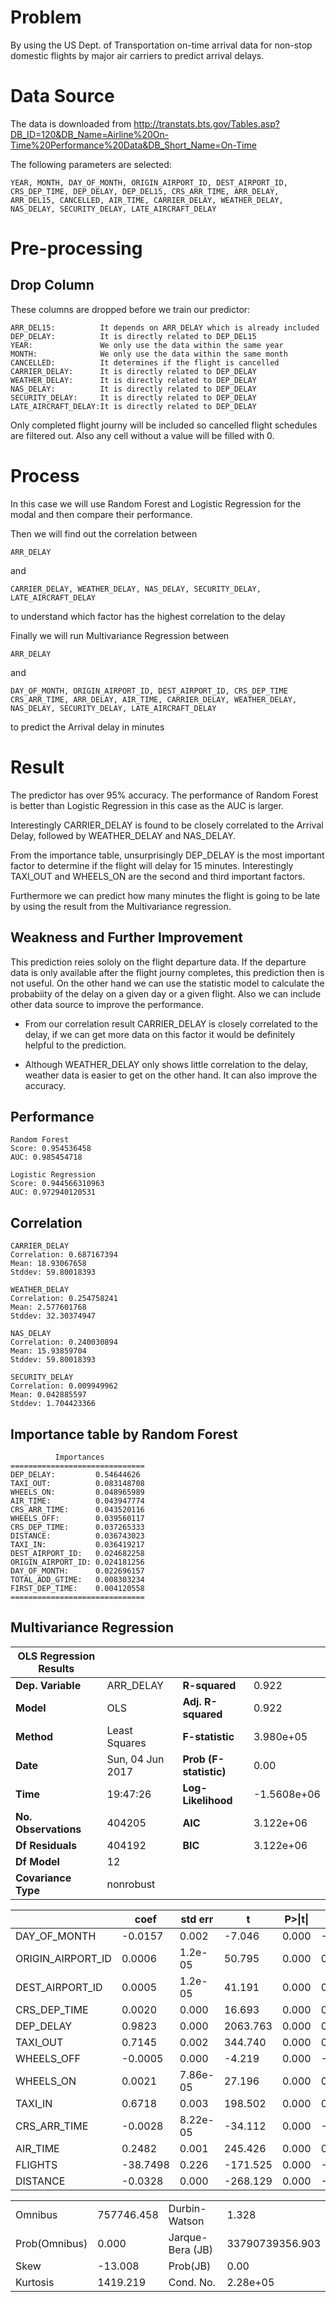 # Problem
By using the US Dept. of Transportation on-time arrival data for non-stop domestic flights by major air carriers to predict arrival delays.


# Data Source
The data is downloaded from http://transtats.bts.gov/Tables.asp?DB_ID=120&DB_Name=Airline%20On-Time%20Performance%20Data&DB_Short_Name=On-Time 

The following parameters are selected:
```
YEAR, MONTH, DAY_OF_MONTH, ORIGIN_AIRPORT_ID, DEST_AIRPORT_ID, CRS_DEP_TIME, DEP_DELAY, DEP_DEL15, CRS_ARR_TIME, ARR_DELAY, ARR_DEL15, CANCELLED, AIR_TIME, CARRIER_DELAY, WEATHER_DELAY, NAS_DELAY, SECURITY_DELAY, LATE_AIRCRAFT_DELAY
```

# Pre-processing
## Drop Column
These columns are dropped before we train our predictor:
```
ARR_DEL15:          It depends on ARR_DELAY which is already included 
DEP_DELAY:          It is directly related to DEP_DEL15
YEAR:               We only use the data within the same year
MONTH:              We only use the data within the same month
CANCELLED:          It determines if the flight is cancelled
CARRIER_DELAY:      It is directly related to DEP_DELAY
WEATHER_DELAY:      It is directly related to DEP_DELAY
NAS_DELAY:          It is directly related to DEP_DELAY
SECURITY_DELAY:     It is directly related to DEP_DELAY
LATE_AIRCRAFT_DELAY:It is directly related to DEP_DELAY
```
Only completed flight journy will be included so cancelled flight schedules are filtered out. Also any cell without a value will be filled with 0.

# Process
In this case we will use Random Forest and Logistic Regression for the modal and then compare their performance.

Then we will find out the correlation between 
```
ARR_DELAY 
```
and 
```
CARRIER_DELAY, WEATHER_DELAY, NAS_DELAY, SECURITY_DELAY, LATE_AIRCRAFT_DELAY 
```
to understand which factor has the highest correlation to the delay

Finally we will run Multivariance Regression between 
```
ARR_DELAY
```
and 
```
DAY_OF_MONTH, ORIGIN_AIRPORT_ID, DEST_AIRPORT_ID, CRS_DEP_TIME CRS_ARR_TIME, ARR_DELAY, AIR_TIME, CARRIER_DELAY, WEATHER_DELAY, NAS_DELAY, SECURITY_DELAY, LATE_AIRCRAFT_DELAY 
```
to predict the Arrival delay in minutes


# Result
The predictor has over 95% accuracy. The performance of Random Forest is better than Logistic Regression in this case as the AUC is larger.

Interestingly CARRIER_DELAY is found to be closely correlated to the Arrival Delay, followed by WEATHER_DELAY and NAS_DELAY.

From the importance table, unsurprisingly DEP_DELAY is the most important factor to determine if the flight will delay for 15 minutes. Interestingly TAXI_OUT and WHEELS_ON are the second and third important factors. 

Furthermore we can predict how many minutes the flight is going to be late by using the result from the Multivariance regression.

## Weakness and Further Improvement
This prediction reies sololy on the flight departure data. If the departure data is only available after the flight journy completes, this prediction then is not useful. On the other hand we can use the statistic model to calculate the probabiity of the delay on a given day or a given flight. Also we can include other data source to improve the performance.

- From our correlation result CARRIER_DELAY is closely correlated to the delay, if we can get more data on this factor it would be definitely helpful to the prediction.

- Although WEATHER_DELAY only shows little correlation to the delay, weather data is easier to get on the other hand. It can also improve the accuracy.


## Performance
```
Random Forest
Score: 0.954536458
AUC: 0.985454718
```
```
Logistic Regression
Score: 0.944566310963
AUC: 0.972940120531
```

## Correlation
```
CARRIER_DELAY
Correlation: 0.687167394
Mean: 18.93067658
Stddev: 59.80018393
```	         
```
WEATHER_DELAY
Correlation: 0.254758241
Mean: 2.577601768
Stddev: 32.30374947
```
```
NAS_DELAY
Correlation: 0.240030894
Mean: 15.93859704
Stddev: 59.80018393
```
```
SECURITY_DELAY
Correlation: 0.009949962
Mean: 0.042885597
Stddev: 1.704423366
```

## Importance table by Random Forest
```
          Importances
==============================
DEP_DELAY:         0.54644626
TAXI_OUT:          0.083148708
WHEELS_ON:         0.048965989
AIR_TIME:          0.043947774
CRS_ARR_TIME:      0.043520116
WHEELS_OFF:        0.039560117
CRS_DEP_TIME:      0.037265333
DISTANCE:          0.036743023
TAXI_IN:           0.036419217
DEST_AIRPORT_ID:   0.024682258
ORIGIN_AIRPORT_ID: 0.024181256
DAY_OF_MONTH:      0.022696157
TOTAL_ADD_GTIME:   0.008303234
FIRST_DEP_TIME:    0.004120558
==============================
```

## Multivariance Regression
|OLS Regression Results   ||||
|--|--|--|--|
|**Dep. Variable**|ARR_DELAY|**R-squared**|0.922|
|**Model**|OLS|**Adj. R-squared**|0.922|
|**Method**|Least Squares|**F-statistic**|3.980e+05|
|**Date**|Sun, 04 Jun 2017|**Prob (F-statistic)**|0.00|
|**Time**|19:47:26|**Log-Likelihood**|-1.5608e+06|
|**No. Observations**|404205|**AIC**|3.122e+06|
|**Df Residuals**|404192|**BIC**|3.122e+06|
|**Df Model**|12|||                                       
|**Covariance Type**|nonrobust|||                                     

||coef|std err|t|P>\|t\||[0.025|0.975]|
|--|--|--|--|--|--|--|
|DAY_OF_MONTH|-0.0157| 0.002|-7.046| 0.000|-0.020|-0.011|
|ORIGIN_AIRPORT_ID| 0.0006| 1.2e-05| 50.795| 0.000| 0.001| 0.001|
|DEST_AIRPORT_ID| 0.0005| 1.2e-05| 41.191| 0.000| 0.000| 0.001|
|CRS_DEP_TIME| 0.0020| 0.000| 16.693| 0.000| 0.002| 0.002|
|DEP_DELAY| 0.9823| 0.000| 2063.763| 0.000| 0.981| 0.983|
|TAXI_OUT| 0.7145| 0.002| 344.740| 0.000| 0.710| 0.719|
|WHEELS_OFF|-0.0005| 0.000|-4.219| 0.000|-0.001|-0.000|
|WHEELS_ON| 0.0021| 7.86e-05| 27.196| 0.000| 0.002| 0.002|
|TAXI_IN| 0.6718| 0.003| 198.502| 0.000| 0.665| 0.678|
|CRS_ARR_TIME|-0.0028| 8.22e-05|-34.112| 0.000|-0.003|-0.003|
|AIR_TIME| 0.2482| 0.001| 245.426| 0.000| 0.246| 0.250|
|FLIGHTS|-38.7498| 0.226|-171.525| 0.000|-39.193|-38.307|
|DISTANCE|-0.0328| 0.000|-268.129| 0.000|-0.033|-0.033|

|||||
|--|--|--|--|
|Omnibus|757746.458|Durbin-Watson|1.328|
|Prob(Omnibus)|0.000|Jarque-Bera (JB)|33790739356.903|
|Skew|-13.008|Prob(JB)|0.00|
|Kurtosis|1419.219|Cond. No.|2.28e+05|

